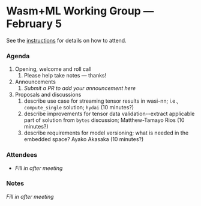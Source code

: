 # Wasm+ML Working Group &mdash; February 5

See the [instructions](../README.md) for details on how to attend.

### Agenda

1. Opening, welcome and roll call
    1. Please help take notes &mdash; thanks!
1. Announcements
    1. _Submit a PR to add your announcement here_
1. Proposals and discussions
    1. describe use case for streaming tensor results in wasi-nn; i.e., `compute_single` solution;
       `hydai` (10 minutes?)
    1. describe improvements for tensor data validation--extract applicable part of solution from
       `bytes` discussion; Matthew-Tamayo Rios (10 minutes?)
    1. describe requirements for model versioning; what is needed in the embedded space? Ayako
       Akasaka (10 minutes?)

### Attendees

- _Fill in after meeting_

### Notes

_Fill in after meeting_
